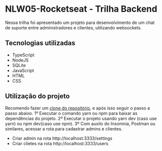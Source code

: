 # NLW05-Rocketseat - Trilha Backend
<p>Nessa trilha foi apresentado um projeto para desenvolvimento de um chat de suporte entre administradores e clientes, utilizando websockets. </p>

## Tecnologias utilizadas
  * TypeScript
  * NodeJS
  * SQLite
  * JavaScript
  * HTML
  * CSS


## Utilização do projeto
Recomendo fazer um <a href="https://docs.github.com/pt/github/creating-cloning-and-archiving-repositories/cloning-a-repository" target="_blank">clone do repositório</a>, e após isso seguir o passo a passo abaixo.
1º Executar o comando yarn ou npm para baixar as dependências do projeto.
2º Executar o projeto usando yarn dev (caso use yarn) ou npm dev(caso use npm).
3º Com auxilo do Insomnia, Postman ou similares, acessar a rota para cadastrar admins e clientes.
   * Criar admin na rota http://localhost:3333/settings
   * Criar clietes na rota http://localhost:3333/users



